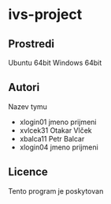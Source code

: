 # ivs-project
Prostredi
---------

Ubuntu 64bit
Windows 64bit

Autori
------

Nazev tymu
- xlogin01 jmeno prijmeni 
- xvlcek31 Otakar Vlček 
- xbalca11 Petr Balcar
- xlogin04 jmeno prijmeni 

Licence
-------

Tento program je poskytovan
